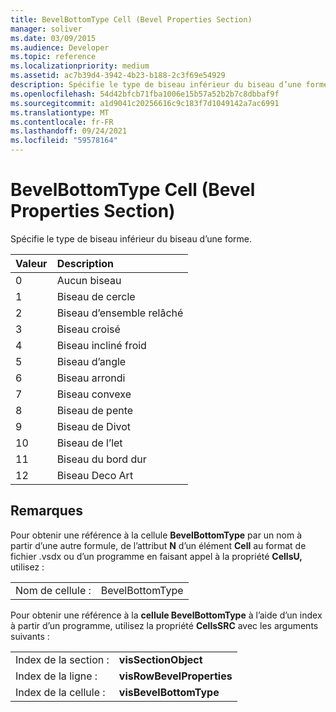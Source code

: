```yaml
---
title: BevelBottomType Cell (Bevel Properties Section)
manager: soliver
ms.date: 03/09/2015
ms.audience: Developer
ms.topic: reference
ms.localizationpriority: medium
ms.assetid: ac7b39d4-3942-4b23-b188-2c3f69e54929
description: Spécifie le type de biseau inférieur du biseau d’une forme.
ms.openlocfilehash: 54d42bfcb71fba1006e15b57a52b2b7c8dbbaf9f
ms.sourcegitcommit: a1d9041c20256616c9c183f7d1049142a7ac6991
ms.translationtype: MT
ms.contentlocale: fr-FR
ms.lasthandoff: 09/24/2021
ms.locfileid: "59578164"
---
```

# <a name="bevelbottomtype-cell-bevel-properties-section"></a>BevelBottomType Cell (Bevel Properties Section)

Spécifie le type de biseau inférieur du biseau d’une forme.
  
|**Valeur**|**Description**|
|:-----|:-----|
|0  <br/> |Aucun biseau  <br/> |
|1  <br/> |Biseau de cercle  <br/> |
|2  <br/> |Biseau d’ensemble relâché  <br/> |
|3  <br/> |Biseau croisé  <br/> |
|4   <br/> |Biseau incliné froid  <br/> |
|5  <br/> |Biseau d’angle  <br/> |
|6   <br/> |Biseau arrondi  <br/> |
|7   <br/> |Biseau convexe  <br/> |
|8   <br/> |Biseau de pente  <br/> |
|9   <br/> |Biseau de Divot  <br/> |
|10  <br/> |Biseau de l’let  <br/> |
|11  <br/> |Biseau du bord dur  <br/> |
|12   <br/> |Biseau Deco Art  <br/> |
   
## <a name="remarks"></a>Remarques

Pour obtenir une référence à la cellule **BevelBottomType** par un nom à partir d’une autre formule, de l’attribut **N** d’un élément **Cell** au format de fichier .vsdx ou d’un programme en faisant appel à la propriété **CellsU,** utilisez : 
  
|||
|:-----|:-----|
| Nom de cellule :  <br/> | BevelBottomType  <br/> |
   
Pour obtenir une référence à la **cellule BevelBottomType** à l’aide d’un index à partir d’un programme, utilisez la propriété **CellsSRC** avec les arguments suivants : 
  
|||
|:-----|:-----|
| Index de la section :  <br/> |**visSectionObject** <br/> |
| Index de la ligne :  <br/> |**visRowBevelProperties** <br/> |
| Index de la cellule :  <br/> |**visBevelBottomType** <br/> |
   

